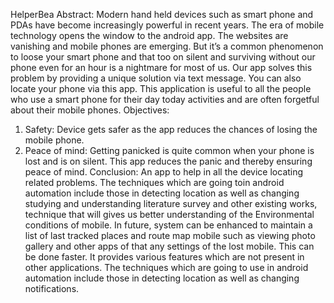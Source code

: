 HelperBea
Abstract: 
Modern hand held devices such as smart phone and PDAs have become increasingly powerful in recent years. The era of mobile technology opens the window to the android app. The websites are vanishing and mobile phones are emerging. But it’s a common phenomenon to loose your smart phone and that too on silent and surviving without our phone even for an hour is a nightmare for most of us. Our app solves this problem by providing a unique solution via text message. You can also locate your phone via this app. This application is useful to all the people who use a smart phone for their day today activities and are often forgetful about their mobile phones.
Objectives:
1. Safety: Device gets safer as the app reduces the chances of losing the mobile phone. 
2. Peace of mind: Getting panicked is quite common when your phone is lost and is on silent. This app reduces the panic and thereby ensuring peace of mind.
Conclusion:
An app to help in all the device locating related problems. The techniques which are going toin android automation include those in detecting location as well as changing studying and understanding literature survey and other existing works, technique that will gives us better understanding of the Environmental conditions of mobile. In future, system can be enhanced to maintain a list of last tracked places and route map mobile such as viewing photo gallery and other apps of that any settings of the lost mobile. This can be done faster. It provides various features which are not present in other applications. The techniques which are going to use in android automation include those in detecting location as well as changing notifications. 
